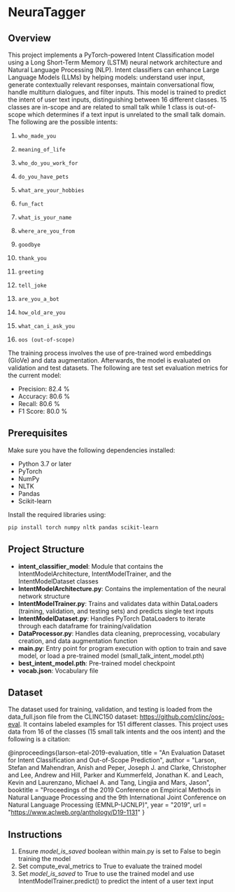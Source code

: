 # NeuraTagger

## Overview

This project implements a PyTorch-powered Intent Classification model using a Long Short-Term Memory (LSTM) neural network architecture and Natural Language Processing (NLP). Intent classifiers can enhance Large Language Models (LLMs) by helping models: understand user input, generate contextually relevant responses, maintain conversational flow, handle multiturn dialogues, and filter inputs. This model is trained to predict the intent of user text inputs, distinguishing between 16 different classes. 15 classes are in-scope and are related to small talk while 1 class is out-of-scope which determines if a text input is unrelated to the small talk domain. The following are the possible intents: 

1.     who_made_you
2.     meaning_of_life
3.     who_do_you_work_for
4.     do_you_have_pets
5.     what_are_your_hobbies
6.     fun_fact
7.     what_is_your_name
8.     where_are_you_from
9.     goodbye
10.     thank_you
11.     greeting
12.     tell_joke
13.     are_you_a_bot
14.     how_old_are_you
15.     what_can_i_ask_you
16.     oos (out-of-scope)

The training process involves the use of pre-trained word embeddings (GloVe) and data augmentation. Afterwards, the model is evaluated on validation and test datasets. The following are test set evaluation metrics for the current model:
- Precision: 82.4 %
- Accuracy: 80.6 %
- Recall: 80.6 %
- F1 Score: 80.0 %

## Prerequisites

Make sure you have the following dependencies installed:

- Python 3.7 or later
- PyTorch
- NumPy
- NLTK
- Pandas
- Scikit-learn

Install the required libraries using:

```bash
pip install torch numpy nltk pandas scikit-learn
```

## Project Structure
- **intent_classifier_model**: Module that contains the IntentModelArchitecture, IntentModelTrainer, and the IntentModelDataset classes
- **IntentModelArchitecture.py**: Contains the implementation of the neural network structure
- **IntentModelTrainer.py**: Trains and validates data within DataLoaders (training, validation, and testing sets) and predicts single text inputs
- **IntentModelDataset.py**: Handles PyTorch DataLoaders to iterate through each dataframe for training/validation
- **DataProcessor.py**: Handles data cleaning, preprocessing, vocabulary creation, and data augmentation function
- **main.py**: Entry point for program execution with option to train and save model, or load a pre-trained model (small_talk_intent_model.pth)
- **best_intent_model.pth**: Pre-trained model checkpoint
- **vocab.json**: Vocabulary file

## Dataset
The dataset used for training, validation, and testing is loaded from the data_full.json file from the CLINC150 dataset:
https://github.com/clinc/oos-eval. It contains labeled examples for 151 different classes. This project uses data from 
16 of the classes (15 small talk intents and the oos intent) and the following is a citation:

@inproceedings{larson-etal-2019-evaluation,
    title = "An Evaluation Dataset for Intent Classification and Out-of-Scope Prediction",
    author = "Larson, Stefan  and
      Mahendran, Anish  and
      Peper, Joseph J.  and
      Clarke, Christopher  and
      Lee, Andrew  and
      Hill, Parker  and
      Kummerfeld, Jonathan K.  and
      Leach, Kevin  and
      Laurenzano, Michael A.  and
      Tang, Lingjia  and
      Mars, Jason",
    booktitle = "Proceedings of the 2019 Conference on Empirical Methods in Natural Language Processing and the 9th International Joint Conference on Natural Language Processing (EMNLP-IJCNLP)",
    year = "2019",
    url = "https://www.aclweb.org/anthology/D19-1131"
}

## Instructions
1. Ensure _model_is_saved_ boolean within main.py is set to False to begin training the model
2. Set compute_eval_metrics to True to evaluate the trained model
3. Set _model_is_saved_ to True to use the trained model and use IntentModelTrainer.predict() to predict the intent of a user text input


